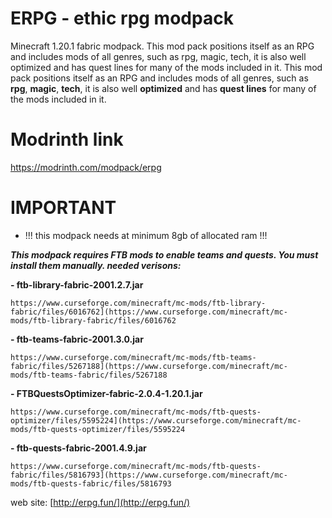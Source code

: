 # ERPG - ethic rpg modpack
Minecraft 1.20.1 fabric modpack. This mod pack positions itself as an RPG and includes mods of all genres, such as rpg, magic, tech, it is also well optimized and has quest lines for many of the mods included in it.
This mod pack positions itself as an RPG and includes mods of all genres, such as **rpg**, **magic**, **tech**, it is also well **optimized** and has **quest lines** for many of the mods included in it.

# Modrinth link
https://modrinth.com/modpack/erpg
# IMPORTANT
- !!! this modpack needs at minimum 8gb of allocated ram !!!
  
_**This modpack requires FTB mods to enable teams and quests. You must install them manually.
needed verisons:**_

**- ftb-library-fabric-2001.2.7.jar**

```
https://www.curseforge.com/minecraft/mc-mods/ftb-library-fabric/files/6016762](https://www.curseforge.com/minecraft/mc-mods/ftb-library-fabric/files/6016762
```


**- ftb-teams-fabric-2001.3.0.jar**

```
https://www.curseforge.com/minecraft/mc-mods/ftb-teams-fabric/files/5267188](https://www.curseforge.com/minecraft/mc-mods/ftb-teams-fabric/files/5267188
```


**- FTBQuestsOptimizer-fabric-2.0.4-1.20.1.jar**

```
https://www.curseforge.com/minecraft/mc-mods/ftb-quests-optimizer/files/5595224](https://www.curseforge.com/minecraft/mc-mods/ftb-quests-optimizer/files/5595224
```


**- ftb-quests-fabric-2001.4.9.jar**

```
https://www.curseforge.com/minecraft/mc-mods/ftb-quests-fabric/files/5816793](https://www.curseforge.com/minecraft/mc-mods/ftb-quests-fabric/files/5816793
```

web site: [http://erpg.fun/](http://erpg.fun/)
